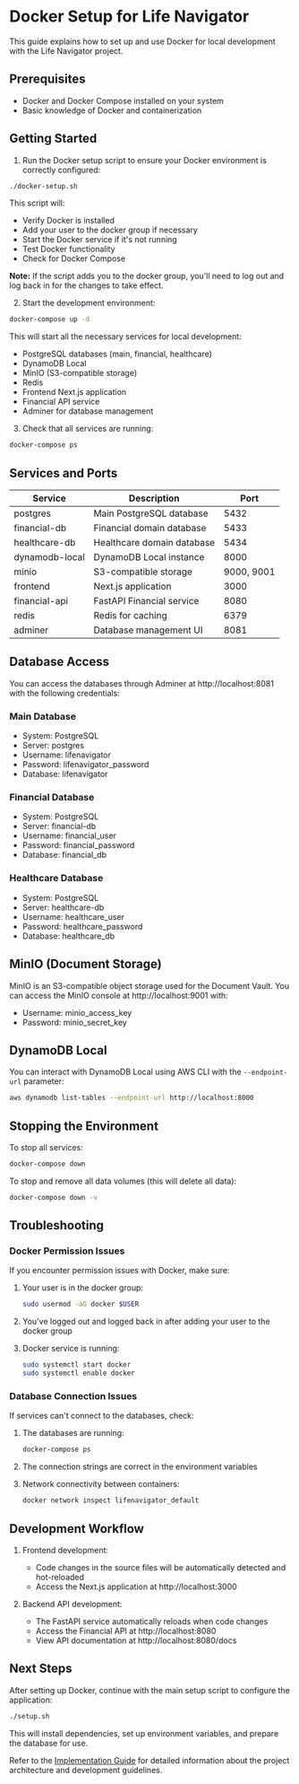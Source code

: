 # Docker Setup for Life Navigator

This guide explains how to set up and use Docker for local development with the Life Navigator project.

## Prerequisites

- Docker and Docker Compose installed on your system
- Basic knowledge of Docker and containerization

## Getting Started

1. Run the Docker setup script to ensure your Docker environment is correctly configured:

```bash
./docker-setup.sh
```

This script will:
- Verify Docker is installed
- Add your user to the docker group if necessary
- Start the Docker service if it's not running
- Test Docker functionality
- Check for Docker Compose

**Note:** If the script adds you to the docker group, you'll need to log out and log back in for the changes to take effect.

2. Start the development environment:

```bash
docker-compose up -d
```

This will start all the necessary services for local development:

- PostgreSQL databases (main, financial, healthcare)
- DynamoDB Local
- MinIO (S3-compatible storage)
- Redis
- Frontend Next.js application
- Financial API service
- Adminer for database management

3. Check that all services are running:

```bash
docker-compose ps
```

## Services and Ports

| Service | Description | Port |
|---------|-------------|------|
| postgres | Main PostgreSQL database | 5432 |
| financial-db | Financial domain database | 5433 |
| healthcare-db | Healthcare domain database | 5434 |
| dynamodb-local | DynamoDB Local instance | 8000 |
| minio | S3-compatible storage | 9000, 9001 |
| frontend | Next.js application | 3000 |
| financial-api | FastAPI Financial service | 8080 |
| redis | Redis for caching | 6379 |
| adminer | Database management UI | 8081 |

## Database Access

You can access the databases through Adminer at http://localhost:8081 with the following credentials:

### Main Database
- System: PostgreSQL
- Server: postgres
- Username: lifenavigator
- Password: lifenavigator_password
- Database: lifenavigator

### Financial Database
- System: PostgreSQL
- Server: financial-db
- Username: financial_user
- Password: financial_password
- Database: financial_db

### Healthcare Database
- System: PostgreSQL
- Server: healthcare-db
- Username: healthcare_user
- Password: healthcare_password
- Database: healthcare_db

## MinIO (Document Storage)

MinIO is an S3-compatible object storage used for the Document Vault. You can access the MinIO console at http://localhost:9001 with:

- Username: minio_access_key
- Password: minio_secret_key

## DynamoDB Local

You can interact with DynamoDB Local using AWS CLI with the `--endpoint-url` parameter:

```bash
aws dynamodb list-tables --endpoint-url http://localhost:8000
```

## Stopping the Environment

To stop all services:

```bash
docker-compose down
```

To stop and remove all data volumes (this will delete all data):

```bash
docker-compose down -v
```

## Troubleshooting

### Docker Permission Issues

If you encounter permission issues with Docker, make sure:

1. Your user is in the docker group:
   ```bash
   sudo usermod -aG docker $USER
   ```

2. You've logged out and logged back in after adding your user to the docker group

3. Docker service is running:
   ```bash
   sudo systemctl start docker
   sudo systemctl enable docker
   ```

### Database Connection Issues

If services can't connect to the databases, check:

1. The databases are running:
   ```bash
   docker-compose ps
   ```

2. The connection strings are correct in the environment variables

3. Network connectivity between containers:
   ```bash
   docker network inspect lifenavigator_default
   ```

## Development Workflow

1. Frontend development:
   - Code changes in the source files will be automatically detected and hot-reloaded
   - Access the Next.js application at http://localhost:3000

2. Backend API development:
   - The FastAPI service automatically reloads when code changes
   - Access the Financial API at http://localhost:8080
   - View API documentation at http://localhost:8080/docs

## Next Steps

After setting up Docker, continue with the main setup script to configure the application:

```bash
./setup.sh
```

This will install dependencies, set up environment variables, and prepare the database for use.

Refer to the [Implementation Guide](./IMPLEMENTATION_GUIDE.md) for detailed information about the project architecture and development guidelines.